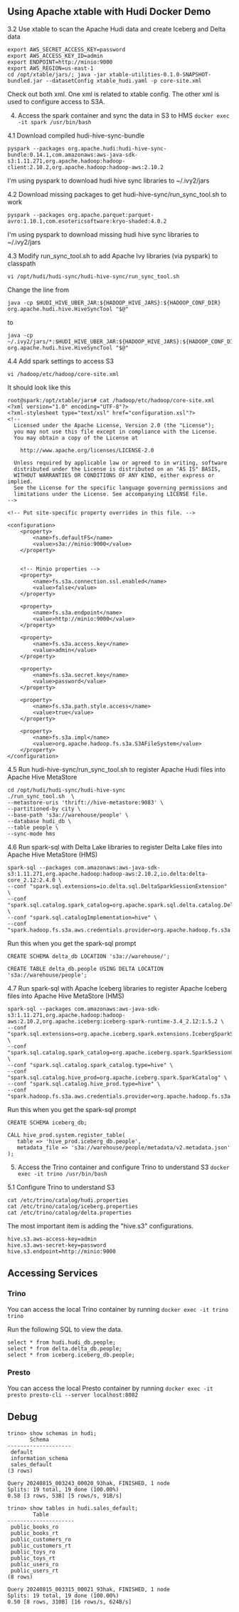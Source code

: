 ## Using Apache xtable with Hudi Docker Demo

3.2 Use xtable to scan the Apache Hudi data and create Iceberg and Delta data
```
export AWS_SECRET_ACCESS_KEY=password
export AWS_ACCESS_KEY_ID=admin
export ENDPOINT=http://minio:9000
export AWS_REGION=us-east-1
cd /opt/xtable/jars/; java -jar xtable-utilities-0.1.0-SNAPSHOT-bundled.jar --datasetConfig xtable_hudi.yaml -p core-site.xml
```
Check out both xml.  One xml is related to xtable config.  The other xml is used to configure access to S3A.

4. Access the spark container and sync the data in S3 to HMS
`docker exec -it spark /usr/bin/bash`

4.1 Download compiled hudi-hive-sync-bundle
```
pyspark --packages org.apache.hudi:hudi-hive-sync-bundle:0.14.1,com.amazonaws:aws-java-sdk-s3:1.11.271,org.apache.hadoop:hadoop-client:2.10.2,org.apache.hadoop:hadoop-aws:2.10.2
```
I'm using pyspark to download hudi hive sync libraries to ~/.ivy2/jars

4.2 Download missing packages to get hudi-hive-sync/run_sync_tool.sh to work
```
pyspark --packages org.apache.parquet:parquet-avro:1.10.1,com.esotericsoftware:kryo-shaded:4.0.2
```
I'm using pyspark to download missing hudi hive sync libraries to ~/.ivy2/jars

4.3 Modify run_sync_tool.sh to add Apache Ivy libraries (via pyspark) to classpath
```
vi /opt/hudi/hudi-sync/hudi-hive-sync/run_sync_tool.sh
```
Change the line from
```
java -cp $HUDI_HIVE_UBER_JAR:${HADOOP_HIVE_JARS}:${HADOOP_CONF_DIR} org.apache.hudi.hive.HiveSyncTool "$@"
```
to 
```
java -cp ~/.ivy2/jars/*:$HUDI_HIVE_UBER_JAR:${HADOOP_HIVE_JARS}:${HADOOP_CONF_DIR} org.apache.hudi.hive.HiveSyncTool "$@"
```

4.4 Add spark settings to access S3
```
vi /hadoop/etc/hadoop/core-site.xml
```
It should look like this
```
root@spark:/opt/xtable/jars# cat /hadoop/etc/hadoop/core-site.xml
<?xml version="1.0" encoding="UTF-8"?>
<?xml-stylesheet type="text/xsl" href="configuration.xsl"?>
<!--
  Licensed under the Apache License, Version 2.0 (the "License");
  you may not use this file except in compliance with the License.
  You may obtain a copy of the License at

    http://www.apache.org/licenses/LICENSE-2.0

  Unless required by applicable law or agreed to in writing, software
  distributed under the License is distributed on an "AS IS" BASIS,
  WITHOUT WARRANTIES OR CONDITIONS OF ANY KIND, either express or implied.
  See the License for the specific language governing permissions and
  limitations under the License. See accompanying LICENSE file.
-->

<!-- Put site-specific property overrides in this file. -->

<configuration>
    <property>
        <name>fs.defaultFS</name>
        <value>s3a://minio:9000</value>
    </property>


    <!-- Minio properties -->
    <property>
        <name>fs.s3a.connection.ssl.enabled</name>
        <value>false</value>
    </property>

    <property>
        <name>fs.s3a.endpoint</name>
        <value>http://minio:9000</value>
    </property>

    <property>
        <name>fs.s3a.access.key</name>
        <value>admin</value>
    </property>

    <property>
        <name>fs.s3a.secret.key</name>
        <value>password</value>
    </property>

    <property>
        <name>fs.s3a.path.style.access</name>
        <value>true</value>
    </property>

    <property>
        <name>fs.s3a.impl</name>
        <value>org.apache.hadoop.fs.s3a.S3AFileSystem</value>
    </property>
</configuration>
```

4.5 Run hudi-hive-sync/run_sync_tool.sh to register Apache Hudi files into Apache Hive MetaStore
```
cd /opt/hudi/hudi-sync/hudi-hive-sync
./run_sync_tool.sh  \
--metastore-uris 'thrift://hive-metastore:9083' \
--partitioned-by city \
--base-path 's3a://warehouse/people' \
--database hudi_db \
--table people \
--sync-mode hms
```

4.6 Run spark-sql with Delta Lake libraries to register Delta Lake files into Apache Hive MetaStore (HMS)
```
spark-sql --packages com.amazonaws:aws-java-sdk-s3:1.11.271,org.apache.hadoop:hadoop-aws:2.10.2,io.delta:delta-core_2.12:2.4.0 \
--conf "spark.sql.extensions=io.delta.sql.DeltaSparkSessionExtension" \
--conf "spark.sql.catalog.spark_catalog=org.apache.spark.sql.delta.catalog.DeltaCatalog" \
--conf "spark.sql.catalogImplementation=hive" \
--conf "spark.hadoop.fs.s3a.aws.credentials.provider=org.apache.hadoop.fs.s3a.SimpleAWSCredentialsProvider"
```
Run this when you get the spark-sql prompt
```
CREATE SCHEMA delta_db LOCATION 's3a://warehouse/';

CREATE TABLE delta_db.people USING DELTA LOCATION 's3a://warehouse/people';
```

4.7 Run spark-sql with Apache Iceberg libraries to register Apache Iceberg files into Apache Hive MetaStore (HMS)
```
spark-sql --packages com.amazonaws:aws-java-sdk-s3:1.11.271,org.apache.hadoop:hadoop-aws:2.10.2,org.apache.iceberg:iceberg-spark-runtime-3.4_2.12:1.5.2 \
--conf "spark.sql.extensions=org.apache.iceberg.spark.extensions.IcebergSparkSessionExtensions" \
--conf "spark.sql.catalog.spark_catalog=org.apache.iceberg.spark.SparkSessionCatalog" \
--conf "spark.sql.catalog.spark_catalog.type=hive" \
--conf "spark.sql.catalog.hive_prod=org.apache.iceberg.spark.SparkCatalog" \
--conf "spark.sql.catalog.hive_prod.type=hive" \
--conf "spark.hadoop.fs.s3a.aws.credentials.provider=org.apache.hadoop.fs.s3a.SimpleAWSCredentialsProvider"
```
Run this when you get the spark-sql prompt
```
CREATE SCHEMA iceberg_db;

CALL hive_prod.system.register_table(
   table => 'hive_prod.iceberg_db.people',
   metadata_file => 's3a://warehouse/people/metadata/v2.metadata.json'
);
```

5. Access the Trino container and configure Trino to understand S3
`docker exec -it trino /usr/bin/bash`

5.1 Configure Trino to understand S3
```
cat /etc/trino/catalog/hudi.properties
cat /etc/trino/catalog/iceberg.properties
cat /etc/trino/catalog/delta.properties
```
The most important item is adding the "hive.s3" configurations.
```
hive.s3.aws-access-key=admin
hive.s3.aws-secret-key=password
hive.s3.endpoint=http://minio:9000
```

## Accessing Services
### Trino
You can access the local Trino container by running `docker exec -it trino trino`

Run the following SQL to view the data.
```
select * from hudi.hudi_db.people;
select * from delta.delta_db.people;
select * from iceberg.iceberg_db.people;
```
### Presto
You can access the local Presto container by running `docker exec -it presto presto-cli --server localhost:8082`

## Debug

```
trino> show schemas in hudi;
       Schema       
--------------------
 default            
 information_schema 
 sales_default      
(3 rows)

Query 20240815_003243_00020_93hak, FINISHED, 1 node
Splits: 19 total, 19 done (100.00%)
0.58 [3 rows, 53B] [5 rows/s, 91B/s]

trino> show tables in hudi.sales_default;
        Table        
---------------------
 public_books_ro     
 public_books_rt     
 public_customers_ro 
 public_customers_rt 
 public_toys_ro      
 public_toys_rt      
 public_users_ro     
 public_users_rt     
(8 rows)

Query 20240815_003315_00021_93hak, FINISHED, 1 node
Splits: 19 total, 19 done (100.00%)
0.50 [8 rows, 310B] [16 rows/s, 624B/s]
```
